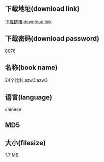 ## 下载地址(download link)
[下载链接 download link](https://voluble-croquembouche-d321dc.netlify.app/?s=24%E4%B8%AA%E6%AF%94%E5%88%A9.azw3)

## 下载密码(download password)
8078

## 名称(book name)
24个比利.azw3.azw3

## 语言(language)
chinese

## MD5


## 大小(filesize)
1.7 MB
